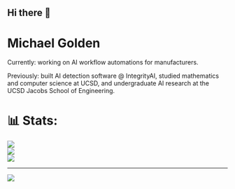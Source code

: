 ## Hi there 👋

# Michael Golden
Currently: working on AI workflow automations for manufacturers. 

Previously: built AI detection software @ IntegrityAI, studied mathematics and computer science at UCSD, and undergraduate AI research at the UCSD Jacobs School of Engineering.

# 📊 Stats:
![](https://github-readme-stats.vercel.app/api?username=michaelgold3n&theme=react&hide_border=false&include_all_commits=true&count_private=false)<br/>
![](https://github-readme-streak-stats.herokuapp.com/?user=michaelgold3n&theme=react&hide_border=false)<br/>
![](https://github-readme-stats.vercel.app/api/top-langs/?username=michaelgold3n&theme=react&hide_border=false&include_all_commits=true&count_private=false&layout=compact)

---
[![](https://visitcount.itsvg.in/api?id=michaelgold3n&icon=0&color=0)](https://visitcount.itsvg.in)
<!--- GitHub  -->
